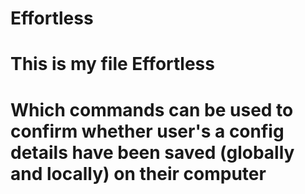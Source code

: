# Effortless
# This is my file Effortless
# Which commands can be used to confirm whether user's a config details have been saved (globally and locally) on their computer